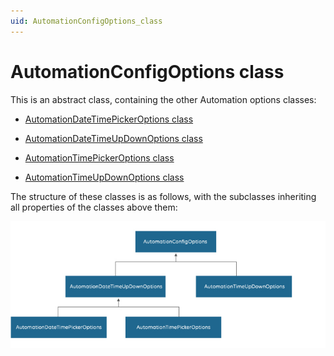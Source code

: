 ```yaml
---
uid: AutomationConfigOptions_class
---
```


# AutomationConfigOptions class

This is an abstract class, containing the other Automation options classes:

- [AutomationDateTimePickerOptions class](xref:AutomationDateTimePickerOptions_class)

- [AutomationDateTimeUpDownOptions class](xref:AutomationDateTimeUpDownOptions_class)

- [AutomationTimePickerOptions class](xref:AutomationTimePickerOptions_class)

- [AutomationTimeUpDownOptions class](xref:AutomationTimeUpDownOptions_class)

The structure of these classes is as follows, with the subclasses inheriting all properties of the classes above them:

![](../../images/AutomationUIConfigOptions_diagram.jpg)
